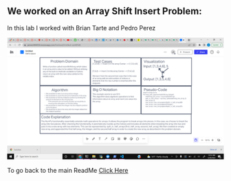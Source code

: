 ## We worked on an Array Shift Insert Problem:

In this lab I worked with Brian Tarte and Pedro Perez

![See my work here](python/code_challenges/array-insert-shift/InsertShiftArray.png)

To go back to the main ReadMe [Click Here](../../README.md)
